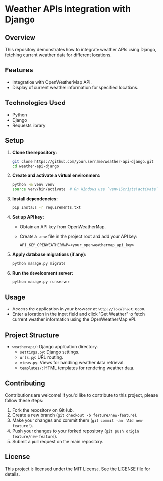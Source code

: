 # Weather APIs Integration with Django

## Overview

This repository demonstrates how to integrate weather APIs using Django, fetching current weather data for different locations.

## Features

- Integration with OpenWeatherMap API.
- Display of current weather information for specified locations.

## Technologies Used

- Python
- Django
- Requests library

## Setup

1. **Clone the repository:**

    ```bash
    git clone https://github.com/yourusername/weather-api-django.git
    cd weather-api-django
    ```

2. **Create and activate a virtual environment:**

    ```bash
    python -m venv venv
    source venv/bin/activate  # On Windows use `venv\Scripts\activate`
    ```

3. **Install dependencies:**

    ```bash
    pip install -r requirements.txt
    ```

4. **Set up API key:**

    - Obtain an API key from OpenWeatherMap.
    - Create a `.env` file in the project root and add your API key:

      ```env
      API_KEY_OPENWEATHERMAP=<your_openweathermap_api_key>
      ```

5. **Apply database migrations (if any):**

    ```bash
    python manage.py migrate
    ```

6. **Run the development server:**

    ```bash
    python manage.py runserver
    ```

## Usage

- Access the application in your browser at `http://localhost:8000`.
- Enter a location in the input field and click "Get Weather" to fetch current weather information using the OpenWeatherMap API.

## Project Structure

- `weatherapp/`: Django application directory.
  - `settings.py`: Django settings.
  - `urls.py`: URL routing.
  - `views.py`: Views for handling weather data retrieval.
  - `templates/`: HTML templates for rendering weather data.

## Contributing

Contributions are welcome! If you'd like to contribute to this project, please follow these steps:

1. Fork the repository on GitHub.
2. Create a new branch (`git checkout -b feature/new-feature`).
3. Make your changes and commit them (`git commit -am 'Add new feature'`).
4. Push your changes to your forked repository (`git push origin feature/new-feature`).
5. Submit a pull request on the main repository.

## License

This project is licensed under the MIT License. See the [LICENSE](LICENSE) file for details.
